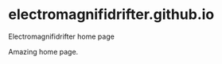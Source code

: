 # electromagnifidrifter.github.io
Electromagnifidrifter home page

Amazing home page.  

  


  

    





    
  

  
  
  

  
  


     









  









